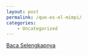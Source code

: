 ```yaml
---
layout: post
permalink: /que-es-el-mimpi/
categories:
    - Uncategorized
---
```


[Baca Selengkapnya](/03)